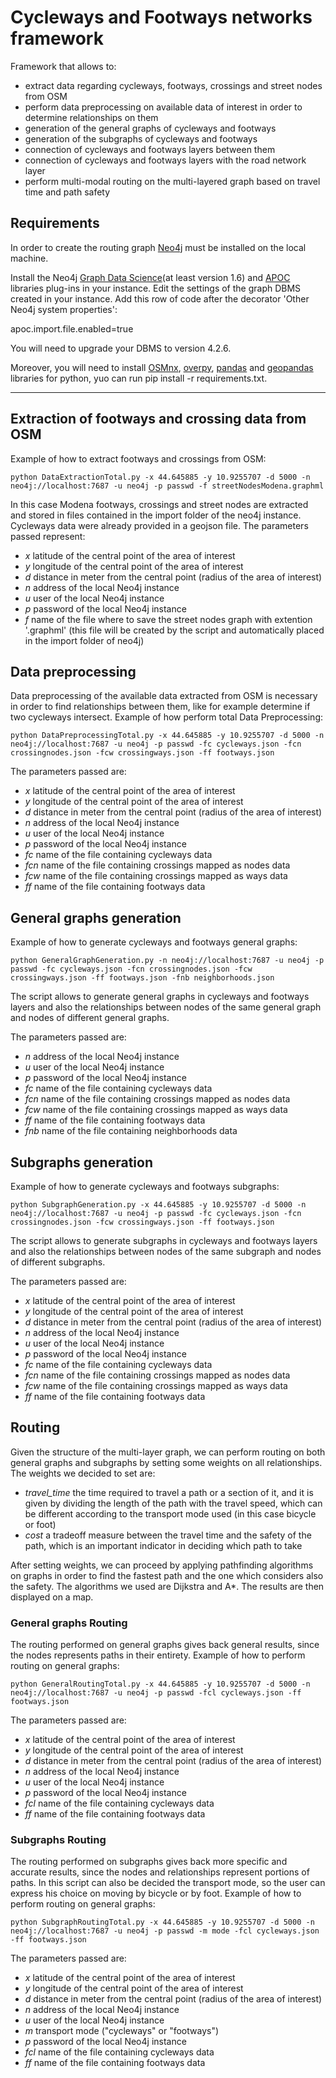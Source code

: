# Cycleways and Footways networks framework
Framework that allows to:
- extract data regarding cycleways, footways, crossings and street nodes from OSM
- perform data preprocessing on available data of interest in order to determine relationships on them
- generation of the general graphs of cycleways and footways
- generation of the subgraphs of cycleways and footways
- connection of cycleways and footways layers between them 
- connection of cycleways and footways layers with the road network layer
- perform multi-modal routing on the multi-layered graph based on travel time and path safety

## Requirements
 
In order to create the routing graph [Neo4j][1] must be installed on the local machine.

[1]: https://neo4j.com/docs/operations-manual/current/installation/

Install the Neo4j [Graph Data Science][2](at least version 1.6) and [APOC][3] libraries plug-ins in your instance.
Edit the settings of the graph DBMS created in your instance.
Add this row of code after the decorator 'Other Neo4j system properties':

apoc.import.file.enabled=true

You will need to upgrade your DBMS to version 4.2.6.

[2]: https://neo4j.com/docs/graph-data-science/current/installation/

[3]: https://neo4j.com/labs/apoc/4.1/installation/

Moreover, you will need to install [OSMnx][4], [overpy][5], [pandas][6] and [geopandas][7] libraries for python, yuo can run pip install -r requirements.txt.

[4]: https://osmnx.readthedocs.io/en/stable/
[5]: https://anaconda.org/conda-forge/overpy
[6]: https://pandas.pydata.org/docs/
[7]: https://geopandas.org/en/stable/


***

## Extraction of footways and crossing data from OSM

Example of how to extract footways and crossings from OSM:

````shell command
python DataExtractionTotal.py -x 44.645885 -y 10.9255707 -d 5000 -n neo4j://localhost:7687 -u neo4j -p passwd -f streetNodesModena.graphml
````
In this case Modena footways, crossings and street nodes are extracted and stored in files contained in the import folder of the neo4j instance. Cycleways data were already provided in a geojson file. The parameters passed represent:

- _x_ latitude of the central point of the area of interest
- _y_ longitude of the central point of the area of interest
- _d_ distance in meter from the central point (radius of the area of interest)
- _n_ address of the local Neo4j instance 
- _u_ user of the local Neo4j instance
- _p_ password of the local Neo4j instance
- _f_ name of the file where to save the street nodes graph with extention '.graphml' (this file will be created by the script and automatically placed in the import folder of neo4j)

## Data preprocessing

Data preprocessing of the available data extracted from OSM is necessary in order to find relationships between them, like for example determine if two cycleways intersect.
Example of how perform total Data Preprocessing:

````shell command
python DataPreprocessingTotal.py -x 44.645885 -y 10.9255707 -d 5000 -n neo4j://localhost:7687 -u neo4j -p passwd -fc cycleways.json -fcn crossingnodes.json -fcw crossingways.json -ff footways.json
````
The parameters passed are:
- _x_ latitude of the central point of the area of interest
- _y_ longitude of the central point of the area of interest
- _d_ distance in meter from the central point (radius of the area of interest)
- _n_ address of the local Neo4j instance 
- _u_ user of the local Neo4j instance
- _p_ password of the local Neo4j instance
- _fc_ name of the file containing cycleways data
- _fcn_ name of the file containing crossings mapped as nodes data
- _fcw_ name of the file containing crossings mapped as ways data
- _ff_ name of the file containing footways data


## General graphs generation

Example of how to generate cycleways and footways general graphs:

````shell command
python GeneralGraphGeneration.py -n neo4j://localhost:7687 -u neo4j -p passwd -fc cycleways.json -fcn crossingnodes.json -fcw crossingways.json -ff footways.json -fnb neighborhoods.json
````

The script allows to generate general graphs in cycleways and footways layers and also the relationships between nodes of the same general graph and nodes of different general graphs.

The parameters passed are:
- _n_ address of the local Neo4j instance 
- _u_ user of the local Neo4j instance
- _p_ password of the local Neo4j instance
- _fc_ name of the file containing cycleways data
- _fcn_ name of the file containing crossings mapped as nodes data
- _fcw_ name of the file containing crossings mapped as ways data
- _ff_ name of the file containing footways data
- _fnb_ name of the file containing neighborhoods data


## Subgraphs generation

Example of how to generate cycleways and footways subgraphs:

````shell command
python SubgraphGeneration.py -x 44.645885 -y 10.9255707 -d 5000 -n neo4j://localhost:7687 -u neo4j -p passwd -fc cycleways.json -fcn crossingnodes.json -fcw crossingways.json -ff footways.json
````

The script allows to generate subgraphs in cycleways and footways layers and also the relationships between nodes of the same subgraph and nodes of different subgraphs.

The parameters passed are:
- _x_ latitude of the central point of the area of interest
- _y_ longitude of the central point of the area of interest
- _d_ distance in meter from the central point (radius of the area of interest)
- _n_ address of the local Neo4j instance 
- _u_ user of the local Neo4j instance
- _p_ password of the local Neo4j instance
- _fc_ name of the file containing cycleways data
- _fcn_ name of the file containing crossings mapped as nodes data
- _fcw_ name of the file containing crossings mapped as ways data
- _ff_ name of the file containing footways data


## Routing

Given the structure of the multi-layer graph, we can perform routing on both general graphs and subgraphs by setting some weights on all relationships. The weights we decided to set are:
- _travel_time_ the time required to travel a path or a section of it, and it is given by dividing the length of the path with the travel speed, which can be different according to the transport mode used (in this case bicycle or foot)
- _cost_ a tradeoff measure between the travel time and the safety of the path, which is an important indicator in deciding which path to take 

After setting weights, we can proceed by applying pathfinding algorithms on graphs in order to find the fastest path and the one which considers also the safety.
The algorithms we used are Dijkstra and A*. The results are then displayed on a map.

### General graphs Routing
The routing performed on general graphs gives back general results, since the nodes represents paths in their entirety.
Example of how to perform routing on general graphs:

````shell command
python GeneralRoutingTotal.py -x 44.645885 -y 10.9255707 -d 5000 -n neo4j://localhost:7687 -u neo4j -p passwd -fcl cycleways.json -ff footways.json
````

The parameters passed are:
- _x_ latitude of the central point of the area of interest
- _y_ longitude of the central point of the area of interest
- _d_ distance in meter from the central point (radius of the area of interest)
- _n_ address of the local Neo4j instance 
- _u_ user of the local Neo4j instance
- _p_ password of the local Neo4j instance
- _fcl_ name of the file containing cycleways data
- _ff_ name of the file containing footways data

### Subgraphs Routing
The routing performed on subgraphs gives back more specific and accurate results, since the nodes and relationships represent portions of paths. In this script can also be decided the transport mode, so the user can express his choice on moving by bicycle or by foot. 
Example of how to perform routing on general graphs:

````shell command
python SubgraphRoutingTotal.py -x 44.645885 -y 10.9255707 -d 5000 -n neo4j://localhost:7687 -u neo4j -p passwd -m mode -fcl cycleways.json -ff footways.json
````

The parameters passed are:
- _x_ latitude of the central point of the area of interest
- _y_ longitude of the central point of the area of interest
- _d_ distance in meter from the central point (radius of the area of interest)
- _n_ address of the local Neo4j instance 
- _u_ user of the local Neo4j instance
- _m_ transport mode ("cycleways" or "footways")
- _p_ password of the local Neo4j instance
- _fcl_ name of the file containing cycleways data
- _ff_ name of the file containing footways data




